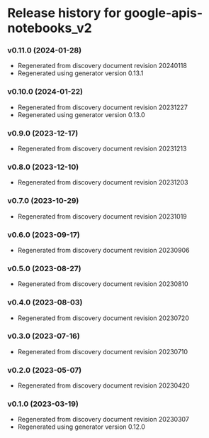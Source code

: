 # Release history for google-apis-notebooks_v2

### v0.11.0 (2024-01-28)

* Regenerated from discovery document revision 20240118
* Regenerated using generator version 0.13.1

### v0.10.0 (2024-01-22)

* Regenerated from discovery document revision 20231227
* Regenerated using generator version 0.13.0

### v0.9.0 (2023-12-17)

* Regenerated from discovery document revision 20231213

### v0.8.0 (2023-12-10)

* Regenerated from discovery document revision 20231203

### v0.7.0 (2023-10-29)

* Regenerated from discovery document revision 20231019

### v0.6.0 (2023-09-17)

* Regenerated from discovery document revision 20230906

### v0.5.0 (2023-08-27)

* Regenerated from discovery document revision 20230810

### v0.4.0 (2023-08-03)

* Regenerated from discovery document revision 20230720

### v0.3.0 (2023-07-16)

* Regenerated from discovery document revision 20230710

### v0.2.0 (2023-05-07)

* Regenerated from discovery document revision 20230420

### v0.1.0 (2023-03-19)

* Regenerated from discovery document revision 20230307
* Regenerated using generator version 0.12.0

